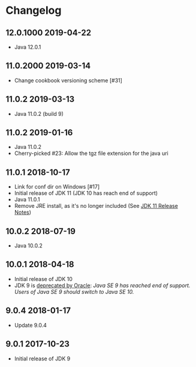 # Changelog

## 12.0.1000 2019-04-22
- Java 12.0.1

## 11.0.2000 2019-03-14
- Change cookbook versioning scheme [#31]

## 11.0.2 2019-03-13
- Java 11.0.2 (build 9)

## 11.0.2 2019-01-16

- Java 11.0.2
- Cherry-picked #23: Allow the tgz file extension for the java uri

## 11.0.1 2018-10-17
- Link for conf dir on Windows [#17]
- Initial release of JDK 11 (JDK 10 has reach end of support)
- Java 11.0.1
- Remove JRE install, as it's no longer included (See [JDK 11 Release Notes](https://www.oracle.com/technetwork/java/javase/11-relnote-issues-5012449.html))

## 10.0.2 2018-07-19
- Java 10.0.2

## 10.0.1 2018-04-18

- Initial release of JDK 10
- JDK 9 is [deprecated by Oracle](http://www.oracle.com/technetwork/java/javase/downloads/jdk9-downloads-3848520.html): *Java SE 9 has reached end of support. Users of Java SE 9 should switch to Java SE 10.*

## 9.0.4 2018-01-17

- Update 9.0.4

## 9.0.1 2017-10-23

- Initial release of JDK 9

